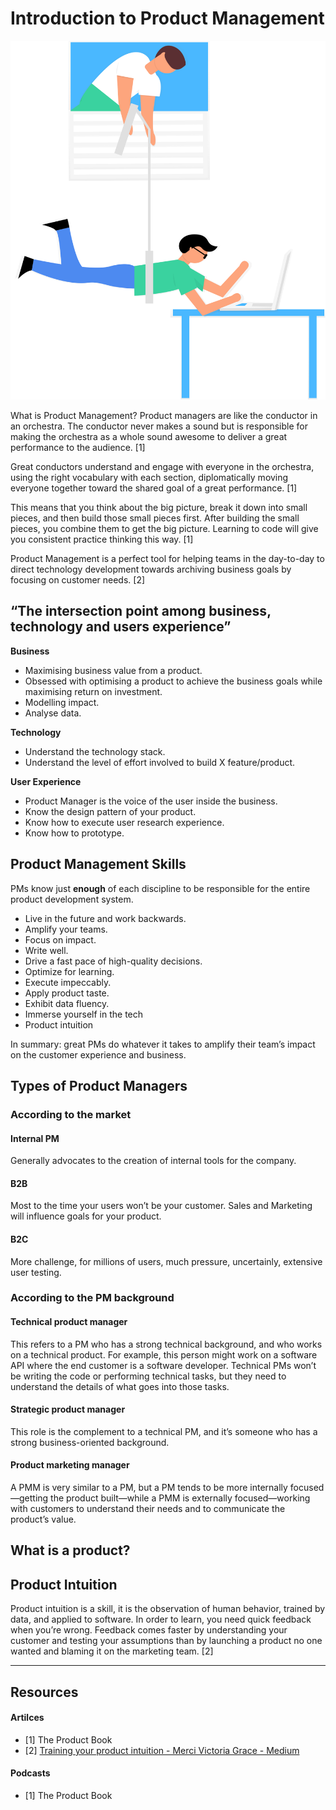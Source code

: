 # Introduction to Product Management

<div class="img-post">

  ![](images/undraw_mission_impossible_bwa2.svg)

</div>

What is Product Management?
Product managers are like the conductor in an orchestra. The conductor never makes a sound but is responsible for making the orchestra as a whole sound awesome to deliver a great performance to the audience. [1]

Great conductors understand and engage with everyone in the orchestra, using the right vocabulary with each section, diplomatically moving everyone together toward the shared goal of a great performance. [1]

This means that you think about the big picture, break it down into small pieces, and then build those small pieces first. After building the small pieces, you combine them to get the big picture. Learning to code will give you consistent practice thinking this way. [1]

Product Management is a perfect tool for helping teams in the day-to-day to direct technology development towards archiving business goals by focusing on customer needs. [2]

## “The intersection point among business, technology and users experience”
**Business**
  - Maximising business value from a product.
  - Obsessed with optimising a product to achieve the business goals while maximising return on investment.
  - Modelling impact.
  - Analyse data.

**Technology**
  - Understand the technology stack.
  - Understand the level of effort involved to build X feature/product.

**User Experience**
  - Product Manager is the voice of the user inside the business.
  - Know the design pattern of your product.
  - Know how to execute user research experience.
  - Know how to prototype.
  
## Product Management Skills
PMs know just **enough** of each discipline to be responsible for the entire product development system.

  - Live in the future and work backwards.
  - Amplify your teams.
  - Focus on impact.
  - Write well.
  - Drive a fast pace of high-quality decisions.
  - Optimize for learning.
  - Execute impeccably.
  - Apply product taste.
  - Exhibit data fluency.
  - Immerse yourself in the tech
  - Product intuition

In summary: great PMs do whatever it takes to amplify their team’s impact on the customer experience and business.

## Types of Product Managers
### According to the market
#### Internal PM
Generally advocates to the creation of internal tools for the company.
#### B2B
Most to the time your users won’t be your customer. Sales and Marketing will influence goals for your product.
#### B2C
More challenge, for millions of users, much pressure, uncertainly, extensive user testing.

### According to the PM background
#### Technical product manager
This refers to a PM who has a strong technical background, and who works on a technical product. For example, this person might work on a software API where the end customer is a software developer. Technical PMs won’t be writing the code or performing technical tasks, but they need to understand the details of what goes into those tasks.
    
#### Strategic product manager
This role is the complement to a technical PM, and it’s someone who has a strong business-oriented background.

#### Product marketing manager
A PMM is very similar to a PM, but a PM tends to be more internally focused—getting the product built—while a PMM is externally focused—working with customers to understand their needs and to communicate the product’s value.

## What is a product?
## Product Intuition
Product intuition is a skill, it is the observation of human behavior, trained by data, and applied to software.
In order to learn, you need quick feedback when you’re wrong. Feedback comes faster by understanding your customer and testing your assumptions than by launching a product no one wanted and blaming it on the marketing team.  [2]

<hr>

## Resources
#### Artilces
- [1] The Product Book
- [2] [Training your product intuition - Merci Victoria Grace - Medium](https://medium.com/@merci/training-your-product-intuition-276a7f8965b6)
#### Podcasts
- [1] The Product Book